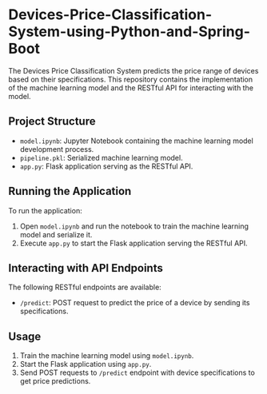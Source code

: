# Devices-Price-Classification-System-using-Python-and-Spring-Boot

The Devices Price Classification System predicts the price range of devices based on their specifications. This repository contains the implementation of the machine learning model and the RESTful API for interacting with the model.

## Project Structure
- `model.ipynb`: Jupyter Notebook containing the machine learning model development process.
- `pipeline.pkl`: Serialized machine learning model.
- `app.py`: Flask application serving as the RESTful API.

## Running the Application
To run the application:
1. Open `model.ipynb` and run the notebook to train the machine learning model and serialize it.
2. Execute `app.py` to start the Flask application serving the RESTful API.

## Interacting with API Endpoints
The following RESTful endpoints are available:
- `/predict`: POST request to predict the price of a device by sending its specifications.

## Usage
1. Train the machine learning model using `model.ipynb`.
2. Start the Flask application using `app.py`.
3. Send POST requests to `/predict` endpoint with device specifications to get price predictions.
